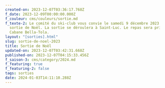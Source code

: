 ```yaml
---
created-on: 2023-12-07T03:36:17.768Z
f_date: 2023-12-09T00:00:00.000Z
f_couleur: cms/couleurs/sortie.md
f_texte-2: Le comité du ski-club vous convie le samedi 9 décembre 2023 à sa
  sortie de Noël. La sortie se déroulera à Saint-Luc. Le repas sera pris à la
  Cabane Bella-Tola.
layout: "[sorties].html"
slug: sortie-de-noel-2023
title: Sortie de Noël
updated-on: 2023-12-07T03:42:31.668Z
published-on: 2023-12-07T04:15:33.456Z
f_saison-3: cms/category/2024.md
f_featuring: true
f_featuring-2: false
tags: sorties
date: 2024-01-03T14:11:10.288Z
---
```

